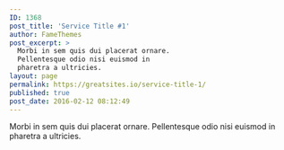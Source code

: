 ```yaml
---
ID: 1368
post_title: 'Service Title #1'
author: FameThemes
post_excerpt: >
  Morbi in sem quis dui placerat ornare.
  Pellentesque odio nisi euismod in
  pharetra a ultricies.
layout: page
permalink: https://greatsites.io/service-title-1/
published: true
post_date: 2016-02-12 08:12:49
---
```

Morbi in sem quis dui placerat ornare. Pellentesque odio nisi euismod in pharetra a ultricies.